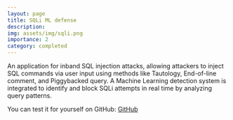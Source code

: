 ```yaml
---
layout: page
title: SQLi ML defense
description: 
img: assets/img/sqli.png
importance: 2
category: completed
---
```


An application for inband SQL injection attacks, allowing attackers to inject SQL commands via user input using methods like Tautology, End-of-line comment, and Piggybacked query. A Machine Learning detection system is integrated to identify and block SQLi attempts in real time by analyzing query patterns.

You can test it for yourself on GitHub: [GitHub](https://github.com/CristianApost0L/SQLi-ML-defense)
